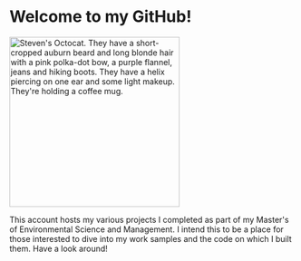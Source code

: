 # Welcome to my GitHub! 
<img align="center" alt="Steven's Octocat. They have a short-cropped auburn beard and long blonde hair with a pink polka-dot bow, a purple flannel, jeans and hiking boots. They have a helix piercing on one ear and some light makeup. They're holding a coffee mug." src="https://i.imgur.com/i2guTrD.png" width = "300" style="max-width: 100%;" > 

This account hosts my various projects I completed as part of my Master's of Environmental Science and Management. I intend this to be a place for those interested to dive into my work samples and the code on which I built them. Have a look around!
 
 

